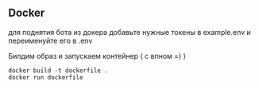 ## Docker
для поднятия бота из докера добавьте нужные токены в example.env и переименуйте его в .env

Билдим образ и запускаем контейнер ( с впном =) )
```
docker build -t dockerfile .
docker run dockerfile 
```
